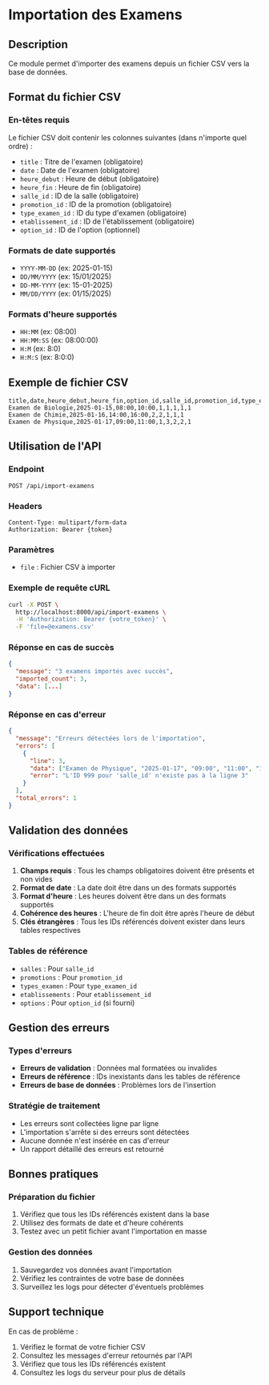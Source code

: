 # Importation des Examens

## Description
Ce module permet d'importer des examens depuis un fichier CSV vers la base de données.

## Format du fichier CSV

### En-têtes requis
Le fichier CSV doit contenir les colonnes suivantes (dans n'importe quel ordre) :

- `title` : Titre de l'examen (obligatoire)
- `date` : Date de l'examen (obligatoire)
- `heure_debut` : Heure de début (obligatoire)
- `heure_fin` : Heure de fin (obligatoire)
- `salle_id` : ID de la salle (obligatoire)
- `promotion_id` : ID de la promotion (obligatoire)
- `type_examen_id` : ID du type d'examen (obligatoire)
- `etablissement_id` : ID de l'établissement (obligatoire)
- `option_id` : ID de l'option (optionnel)

### Formats de date supportés
- `YYYY-MM-DD` (ex: 2025-01-15)
- `DD/MM/YYYY` (ex: 15/01/2025)
- `DD-MM-YYYY` (ex: 15-01-2025)
- `MM/DD/YYYY` (ex: 01/15/2025)

### Formats d'heure supportés
- `HH:MM` (ex: 08:00)
- `HH:MM:SS` (ex: 08:00:00)
- `H:M` (ex: 8:0)
- `H:M:S` (ex: 8:0:0)

## Exemple de fichier CSV

```csv
title,date,heure_debut,heure_fin,option_id,salle_id,promotion_id,type_examen_id,etablissement_id
Examen de Biologie,2025-01-15,08:00,10:00,1,1,1,1,1
Examen de Chimie,2025-01-16,14:00,16:00,2,2,1,1,1
Examen de Physique,2025-01-17,09:00,11:00,1,3,2,2,1
```

## Utilisation de l'API

### Endpoint
```
POST /api/import-examens
```

### Headers
```
Content-Type: multipart/form-data
Authorization: Bearer {token}
```

### Paramètres
- `file` : Fichier CSV à importer

### Exemple de requête cURL
```bash
curl -X POST \
  http://localhost:8000/api/import-examens \
  -H 'Authorization: Bearer {votre_token}' \
  -F 'file=@examens.csv'
```

### Réponse en cas de succès
```json
{
  "message": "3 examens importés avec succès",
  "imported_count": 3,
  "data": [...]
}
```

### Réponse en cas d'erreur
```json
{
  "message": "Erreurs détectées lors de l'importation",
  "errors": [
    {
      "line": 3,
      "data": ["Examen de Physique", "2025-01-17", "09:00", "11:00", "1", "999", "2", "2", "1"],
      "error": "L'ID 999 pour 'salle_id' n'existe pas à la ligne 3"
    }
  ],
  "total_errors": 1
}
```

## Validation des données

### Vérifications effectuées
1. **Champs requis** : Tous les champs obligatoires doivent être présents et non vides
2. **Format de date** : La date doit être dans un des formats supportés
3. **Format d'heure** : Les heures doivent être dans un des formats supportés
4. **Cohérence des heures** : L'heure de fin doit être après l'heure de début
5. **Clés étrangères** : Tous les IDs référencés doivent exister dans leurs tables respectives

### Tables de référence
- `salles` : Pour `salle_id`
- `promotions` : Pour `promotion_id`
- `types_examen` : Pour `type_examen_id`
- `etablissements` : Pour `etablissement_id`
- `options` : Pour `option_id` (si fourni)

## Gestion des erreurs

### Types d'erreurs
- **Erreurs de validation** : Données mal formatées ou invalides
- **Erreurs de référence** : IDs inexistants dans les tables de référence
- **Erreurs de base de données** : Problèmes lors de l'insertion

### Stratégie de traitement
- Les erreurs sont collectées ligne par ligne
- L'importation s'arrête si des erreurs sont détectées
- Aucune donnée n'est insérée en cas d'erreur
- Un rapport détaillé des erreurs est retourné

## Bonnes pratiques

### Préparation du fichier
1. Vérifiez que tous les IDs référencés existent dans la base
2. Utilisez des formats de date et d'heure cohérents
3. Testez avec un petit fichier avant l'importation en masse

### Gestion des données
1. Sauvegardez vos données avant l'importation
2. Vérifiez les contraintes de votre base de données
3. Surveillez les logs pour détecter d'éventuels problèmes

## Support technique

En cas de problème :
1. Vérifiez le format de votre fichier CSV
2. Consultez les messages d'erreur retournés par l'API
3. Vérifiez que tous les IDs référencés existent
4. Consultez les logs du serveur pour plus de détails 